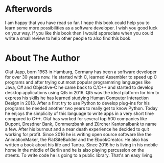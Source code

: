 # Afterwords
I am happy that you have read so far. 
I hope this book could help you to learn some more possibilities as a software developer. 
I wish you good luck on your way. 
If you like this book then I would appreciate when you could write a small review to help other people to also find this book.
# About The Author
Olaf Japp, born 1963 in Hamburg, Germany has been a software developer for over 30 years now. He started with C, learned Assembler to speed up C programs and after trying out most popular programming languages like Java, C# and Objective-C he came back to C/C++ and started to develop desktop appĺications using Qt5 in 2016.
Qt5 was the ideal platform for him to express his skills he has learned studying Human Computer Interaction Design in 2013. After a first try to use Python to develop plug-ins for his programs he needed another two years to really get to know Python. Today he enjoys the simplicity of this language to write apps in a very short time compared to C++.
Olaf has worked for several top 500 companies like Dupont, Dresdner Bank, Commerzbank and Zürcher Kantonalbank to name a few.
After his burnout and a near death experience he decided to quit working for profit. 
Since 2016 he is writing open source software like the AnimationMaker, the FlatSiteBuilder and the EbookCreator.
He also has written a book about his life and Tantra.
Since 2016 he is living in his mobile home in the middle of Berlin and he is also playing percussion on the streets.
To write code he is going to a public library.
That's an easy living.